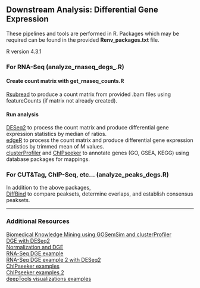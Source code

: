 
## Downstream Analysis: Differential Gene Expression  

These pipelines and tools are performed in R. Packages which may be required can be found in the provided <strong>Renv_packages.txt</strong> file.  
  
R version 4.3.1  
  
### For RNA-Seq (analyze_rnaseq_degs_<DESeq2 or edgeR>.R)  
#### Create count matrix with get_rnaseq_counts.R  
<a href="https://bioconductor.org/packages/release/bioc/html/Rsubread.html">Rsubread</a> to produce a count matrix from provided .bam files using featureCounts (if matrix not already created).   
#### Run analysis  
<a href="https://bioconductor.org/packages/release/bioc/html/DESeq2.html">DESeq2</a> to process the count matrix and produce differential gene expression statistics by median of ratios.    
<a href="https://bioconductor.org/packages/release/bioc/html/edgeR.html">edgeR</a> to process the count matrix and produce differential gene expression statistics by trimmed mean of M values.    
<a href="https://bioconductor.org/packages/release/bioc/html/clusterProfiler.html">clusterProfiler</a> and <a href="https://bioconductor.org/packages/release/bioc/html/ChIPseeker.html">ChIPseeker</a> to annotate genes (GO, GSEA, KEGG) using database packages for mappings.   
  
### For CUT&Tag, ChIP-Seq, etc... (analyze_peaks_degs.R)  
In addition to the above packages,  
<a href="https://bioconductor.org/packages/release/bioc/html/DiffBind.html">DiffBind</a> to compare peaksets, determine overlaps, and establish consensus peaksets.  

___  
### Additional Resources  
<a href="https://yulab-smu.top/biomedical-knowledge-mining-book/index.html">Biomedical Knowledge Mining using GOSemSim and clusterProfiler</a>  
<a href="https://hbctraining.github.io/DGE_workshop/lessons/04_DGE_DESeq2_analysis.html">DGE with DESeq2</a>  
<a href="https://hbctraining.github.io/DGE_workshop/lessons/02_DGE_count_normalization.html">Normalization and DGE</a>  
<a href="https://bioconductor.org/packages/release/bioc/vignettes/DESeq2/inst/doc/DESeq2.html">RNA-Seq DGE example</a>  
<a href="https://master.bioconductor.org/packages/release/workflows/vignettes/rnaseqGene/inst/doc/rnaseqGene.html">RNA-Seq DGE example 2 with DESeq2</a>  
<a href="http://bioconductor.org/packages/devel/bioc/vignettes/ChIPseeker/inst/doc/ChIPseeker.html">ChIPseeker examples</a>  
<a href="https://hbctraining.github.io/In-depth-NGS-Data-Analysis-Course/sessionV/lessons/12_annotation_functional_analysis.html">ChIPseeker examples 2</a>  
<a href="https://hbctraining.github.io/Intro-to-ChIPseq-flipped/lessons/09_data_visualization.html">deepTools visualizations examples</a>  
